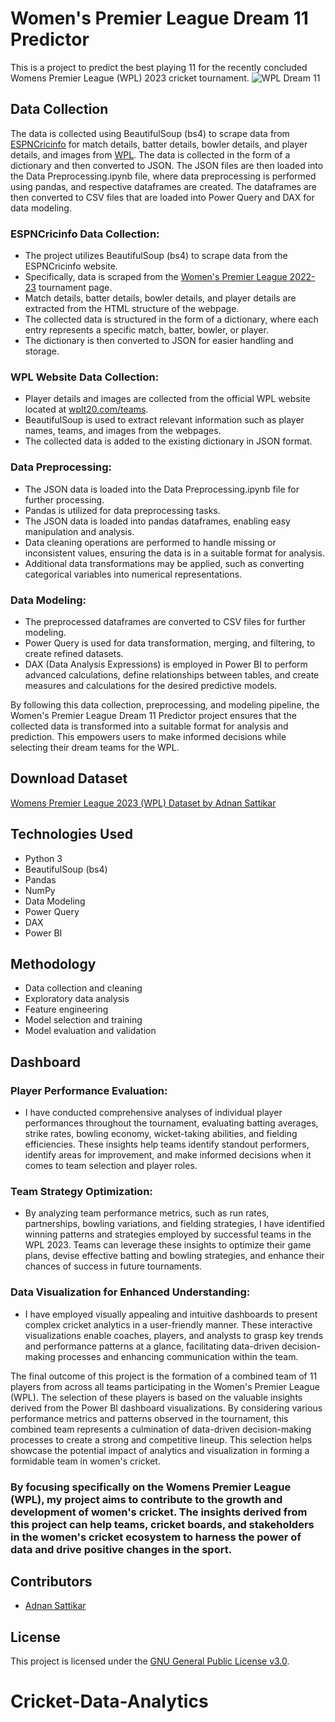 # Women's Premier League Dream 11 Predictor

This is a project to predict the best playing 11 for the recently concluded Womens Premier League (WPL) 2023 cricket tournament.
![WPL Dream 11](https://github.com/AdSattikar/WPL-Dream-Team-Prediction/assets/78402053/dd6b0fba-027d-4842-92d9-40638f1dd76e)

## Data Collection

The data is collected using BeautifulSoup (bs4) to scrape data from [ESPNCricinfo](https://www.espncricinfo.com/records/tournament/team-match-results/women-s-premier-league-2022-23-15174) for match details, batter details, bowler details, and player details, and images from [WPL](https://www.wplt20.com/teams). The data is collected in the form of a dictionary and then converted to JSON. The JSON files are then loaded into the Data Preprocessing.ipynb file, where data preprocessing is performed using pandas, and respective dataframes are created. The dataframes are then converted to CSV files that are loaded into Power Query and DAX for data modeling.

### ESPNCricinfo Data Collection:
- The project utilizes BeautifulSoup (bs4) to scrape data from the ESPNCricinfo website.
- Specifically, data is scraped from the [Women's Premier League 2022-23](https://www.espncricinfo.com/records/tournament/team-match-results/women-s-premier-league-2022-23-15174) tournament page.
- Match details, batter details, bowler details, and player details are extracted from the HTML structure of the webpage.
- The collected data is structured in the form of a dictionary, where each entry represents a specific match, batter, bowler, or player.
- The dictionary is then converted to JSON for easier handling and storage.

### WPL Website Data Collection:
- Player details and images are collected from the official WPL website located at [wplt20.com/teams](https://www.wplt20.com/teams).
- BeautifulSoup is used to extract relevant information such as player names, teams, and images from the webpages.
- The collected data is added to the existing dictionary in JSON format.

### Data Preprocessing:
- The JSON data is loaded into the Data Preprocessing.ipynb file for further processing.
- Pandas is utilized for data preprocessing tasks.
- The JSON data is loaded into pandas dataframes, enabling easy manipulation and analysis.
- Data cleaning operations are performed to handle missing or inconsistent values, ensuring the data is in a suitable format for analysis.
- Additional data transformations may be applied, such as converting categorical variables into numerical representations.

### Data Modeling:
- The preprocessed dataframes are converted to CSV files for further modeling.
- Power Query is used for data transformation, merging, and filtering, to create refined datasets.
- DAX (Data Analysis Expressions) is employed in Power BI to perform advanced calculations, define relationships between tables, and create measures and calculations for the desired predictive models.

By following this data collection, preprocessing, and modeling pipeline, the Women's Premier League Dream 11 Predictor project ensures that the collected data is transformed into a suitable format for analysis and prediction. This empowers users to make informed decisions while selecting their dream teams for the WPL.

## Download Dataset
[Womens Premier League 2023 (WPL) Dataset by Adnan Sattikar](https://www.kaggle.com/datasets/adnansattikar/womenspremierleague2023)

## Technologies Used

- Python 3
- BeautifulSoup (bs4)
- Pandas
- NumPy
- Data Modeling 
- Power Query
- DAX
- Power BI

## Methodology

- Data collection and cleaning
- Exploratory data analysis
- Feature engineering
- Model selection and training
- Model evaluation and validation

## Dashboard

### Player Performance Evaluation: 
- I have conducted comprehensive analyses of individual player performances throughout the tournament, evaluating batting averages, strike rates, bowling economy, wicket-taking abilities, and fielding efficiencies. These insights help teams identify standout performers, identify areas for improvement, and make informed decisions when it comes to team selection and player roles.

### Team Strategy Optimization: 
- By analyzing team performance metrics, such as run rates, partnerships, bowling variations, and fielding strategies, I have identified winning patterns and strategies employed by successful teams in the WPL 2023. Teams can leverage these insights to optimize their game plans, devise effective batting and bowling strategies, and enhance their chances of success in future tournaments.

### Data Visualization for Enhanced Understanding: 
- I have employed visually appealing and intuitive dashboards to present complex cricket analytics in a user-friendly manner. These interactive visualizations enable coaches, players, and analysts to grasp key trends and performance patterns at a glance, facilitating data-driven decision-making processes and enhancing communication within the team.


The final outcome of this project is the formation of a combined team of 11 players from across all teams participating in the Women's Premier League (WPL). The selection of these players is based on the valuable insights derived from the Power BI dashboard visualizations. By considering various performance metrics and patterns observed in the tournament, this combined team represents a culmination of data-driven decision-making processes to create a strong and competitive lineup. This selection helps showcase the potential impact of analytics and visualization in forming a formidable team in women's cricket.

### By focusing specifically on the Womens Premier League (WPL), my project aims to contribute to the growth and development of women's cricket. The insights derived from this project can help teams, cricket boards, and stakeholders in the women's cricket ecosystem to harness the power of data and drive positive changes in the sport.

## Contributors

- [Adnan Sattikar](https://github.com/AdSattikar)

## License

This project is licensed under the [GNU General Public License v3.0](https://github.com/AdSattikar/WPL-Dream-Team-Prediction/blob/master/LICENSE). 
# Cricket-Data-Analytics

